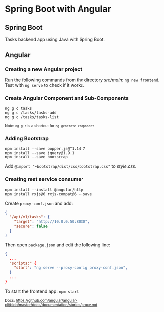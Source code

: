 # Spring Boot with Angular

## Spring Boot

Tasks backend app using Java with Spring Boot.

## Angular

### Creating a new Angular project
Run the following commands from the directory *src/main*: `ng new frontend`. <br>
Test with `ng serve` to check if it works.

### Create Angular Component and Sub-Components
```
ng g c tasks
ng g c /tasks/tasks-add
ng g c /tasks/tasks-list
```
<small>Note: `ng g c` is a shortcut for `ng generate component`</small>

### Adding Bootstrap

```
npm install --save popper.js@^1.14.7
npm install --save jquery@1.9.1
npm install --save bootstrap
```

Add `@import "~bootstrap/dist/css/bootstrap.css"` to *style.css*.


### Creating rest service consumer
```
npm install --install @angular/http
npm install rxjs@6 rxjs-compat@6 --save
```

Create `proxy-conf.json` and add:

```json
{
  "/api/v1/tasks": {
    "target": "http://10.0.0.50:8080",
    "secure": false
  }
}
```

Then open `package.json` and edit the following line:
```json
{
  ...
  "scripts:" {
    "start": "ng serve --proxy-config proxy-conf.json",
  }
  ...
}
```

To start the frontend app: `npm start`

<small>Docs: https://github.com/angular/angular-cli/blob/master/docs/documentation/stories/proxy.md</small>